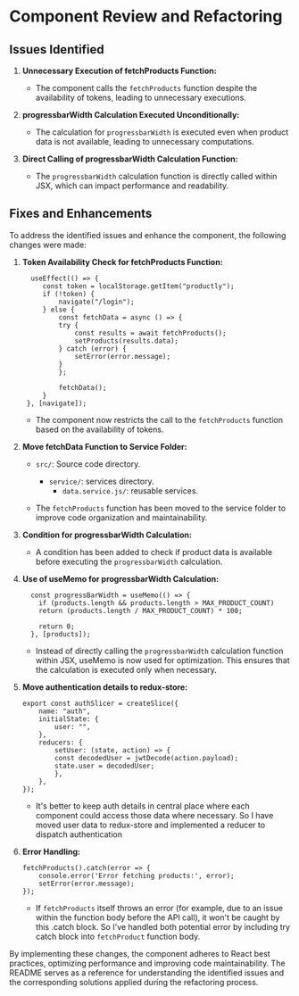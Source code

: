# Component Review and Refactoring

## Issues Identified

1. **Unnecessary Execution of fetchProducts Function:**

   - The component calls the `fetchProducts` function despite the availability of tokens, leading to unnecessary executions.

2. **progressbarWidth Calculation Executed Unconditionally:**

   - The calculation for `progressbarWidth` is executed even when product data is not available, leading to unnecessary computations.

3. **Direct Calling of progressbarWidth Calculation Function:**
   - The `progressbarWidth` calculation function is directly called within JSX, which can impact performance and readability.

## Fixes and Enhancements

To address the identified issues and enhance the component, the following changes were made:

1. **Token Availability Check for fetchProducts Function:**

   ```
     useEffect(() => {
        const token = localStorage.getItem("productly");
        if (!token) {
            navigate("/login");
        } else {
            const fetchData = async () => {
            try {
                const results = await fetchProducts();
                setProducts(results.data);
            } catch (error) {
                setError(error.message);
            }
            };

            fetchData();
        }
    }, [navigate]);

   ```

   - The component now restricts the call to the `fetchProducts` function based on the availability of tokens.

2. **Move fetchData Function to Service Folder:**

   - `src/`: Source code directory.

     - `service/`: services directory.
       - `data.service.js/`: reusable services.

   - The `fetchProducts` function has been moved to the service folder to improve code organization and maintainability.

3. **Condition for progressbarWidth Calculation:**

   - A condition has been added to check if product data is available before executing the `progressbarWidth` calculation.

4. **Use of useMemo for progressbarWidth Calculation:**

   ```
     const progressBarWidth = useMemo(() => {
       if (products.length && products.length > MAX_PRODUCT_COUNT)
       return (products.length / MAX_PRODUCT_COUNT) * 100;

       return 0;
     }, [products]);

   ```

   - Instead of directly calling the `progressbarWidth` calculation function within JSX, useMemo is now used for optimization. This ensures that the calculation is executed only when necessary.

5. **Move authentication details to redux-store:**

   ```
   export const authSlicer = createSlice({
       name: "auth",
       initialState: {
           user: "",
       },
       reducers: {
           setUser: (state, action) => {
           const decodedUser = jwtDecode(action.payload);
           state.user = decodedUser;
           },
       },
   });

   ```

   - It's better to keep auth details in central place where each component could access those data where necessary. So I have moved user
     data to redux-store and implemented a reducer to dispatch authentication

6. **Error Handling:**

   ```
   fetchProducts().catch(error => {
       console.error('Error fetching products:', error);
       setError(error.message);
   });

   ```

   - If `fetchProducts` itself throws an error (for example, due to an issue within the function body before the API call), it won't be caught by this .catch block. So I've handled both potential error by including try catch block into `fetchProduct` function body.

By implementing these changes, the component adheres to React best practices, optimizing performance and improving code maintainability. The README serves as a reference for understanding the identified issues and the corresponding solutions applied during the refactoring process.
